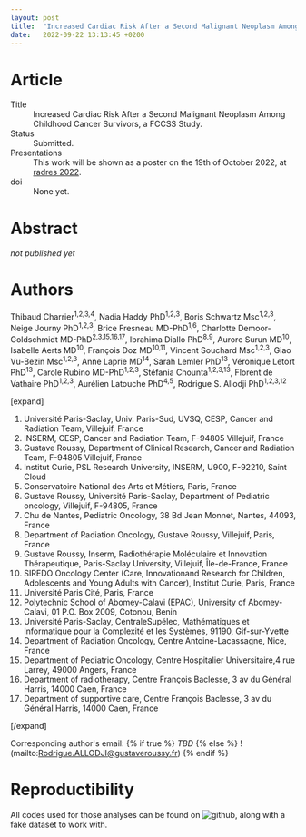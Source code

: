 ```yaml
---
layout: post
title:  "Increased Cardiac Risk After a Second Malignant Neoplasm Among Childhood Cancer Survivors, a FCCSS Study"
date:   2022-09-22 13:13:45 +0200
---
```


# Article

<dl>
<dt>Title</dt>
<dd>Increased Cardiac Risk After a Second Malignant Neoplasm Among Childhood Cancer Survivors, a FCCSS Study.</dd>

<dt>Status</dt>
<dd>Submitted.</dd>

<dt>Presentations</dt>
<dd>This work will be shown as a poster on the 19th of October 2022, at <a href="https://www.radres.org/">radres 2022</a>.</dd>

<dt>doi</dt>
<dd>None yet.</dd>
</dl>

# Abstract

*not published yet*

# Authors

Thibaud Charrier<sup>1,2,3,4</sup>,
Nadia Haddy PhD<sup>1,2,3</sup>,
Boris Schwartz Msc<sup>1,2,3</sup>,
Neige Journy PhD<sup>1,2,3</sup>,
Brice Fresneau MD-PhD<sup>1,6</sup>,
Charlotte Demoor-Goldschmidt MD-PhD<sup>2,3,15,16,17</sup>,
Ibrahima Diallo PhD<sup>8,9</sup>,
Aurore Surun MD<sup>10</sup>,
Isabelle Aerts MD<sup>10</sup>,
François Doz MD<sup>10,11</sup>,
Vincent Souchard Msc<sup>1,2,3</sup>,
Giao Vu-Bezin Msc<sup>1,2,3</sup>,
Anne Laprie MD<sup>14</sup>,
Sarah Lemler PhD<sup>13</sup>,
Véronique Letort PhD<sup>13</sup>,
Carole Rubino MD-PhD<sup>1,2,3</sup>,
Stéfania Chounta<sup>1,2,3,13</sup>,
Florent de Vathaire PhD<sup>1,2,3</sup>,
Aurélien Latouche PhD<sup>4,5</sup>,
Rodrigue S. Allodji PhD<sup>1,2,3,12</sup>

[expand]

1.  Université Paris-Saclay, Univ. Paris-Sud, UVSQ, CESP, Cancer and Radiation Team, Villejuif, France
1.  INSERM, CESP, Cancer and Radiation Team, F-94805 Villejuif, France
1.  Gustave Roussy, Department of Clinical Research, Cancer and Radiation Team, F-94805 Villejuif, France
1.  Institut Curie, PSL Research University, INSERM, U900, F-92210, Saint Cloud
1.  Conservatoire National des Arts et Métiers, Paris, France
1.  Gustave Roussy, Université Paris-Saclay, Department of Pediatric oncology, Villejuif, F-94805, France
1.  Chu de Nantes, Pediatric Oncology, 38 Bd Jean Monnet, Nantes, 44093, France
1.  Department of Radiation Oncology, Gustave Roussy, Villejuif, Paris, France
1.  Gustave Roussy, Inserm, Radiothérapie Moléculaire et Innovation Thérapeutique, Paris-Saclay
University, Villejuif, Île-de-France, France
1.  SIREDO Oncology Center (Care, Innovationand Research for Children, Adolescents and Young Adults
with Cancer), Institut Curie, Paris, France
1.  Université Paris Cité, Paris, France
1.  Polytechnic School of Abomey-Calavi (EPAC), University of Abomey-Calavi, 01 P.O. Box 2009,
Cotonou, Benin
1.  Université Paris-Saclay, CentraleSupélec, Mathématiques et Informatique pour la Complexité et les
Systèmes, 91190, Gif-sur-Yvette
1.  Department of Radiation Oncology, Centre Antoine-Lacassagne, Nice, France
1.  Department of Pediatric Oncology, Centre Hospitalier Universitaire,4 rue Larrey, 49000 Angers, France
1.  Department of radiotherapy, Centre François Baclesse, 3 av du Général Harris, 14000 Caen, France
1.  Department of supportive care, Centre François Baclesse, 3 av du Général Harris, 14000 Caen, France

[/expand]

Corresponding author's email: {% if true %} *TBD* {% else %} !(mailto:Rodrigue.ALLODJI@gustaveroussy.fr) {% endif %}

# Reproductibility

All codes used for those analyses can be found on ![github](https://github.com/T-Charrier/Effect-of-SMN-on-CD-risk"), along with a fake dataset to work with.

